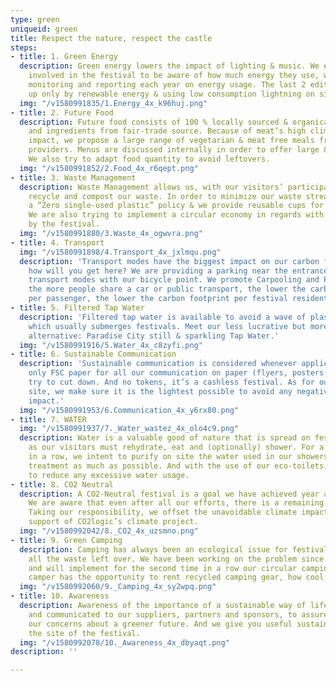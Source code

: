 ```yaml
---
type: green
uniqueid: green
title: Respect the nature, respect the castle
steps:
- title: 1. Green Energy
  description: Green energy lowers the impact of lighting & music. We encourage everyone
    involved in the festival to be aware of how much energy they use, while measuring,
    monitoring and reporting each year on energy usage. The last 2 editions were powered
    up only by renewable energy & using low consumption lightning on site.
  img: "/v1580991835/1.Energy_4x_k96huj.png"
- title: 2. Future Food
  description: Future food consists of 100 % locally sourced & organically grown food
    and ingredients from fair-trade source. Because of meat’s high climate & environmental
    impact, we propose a large range of vegetarian & meat free meals from our food
    providers. Menus are discussed internally in order to offer large & balanced alternatives.
    We also try to adapt food quantity to avoid leftovers.
  img: "/v1580991852/2.Food_4x_r6qept.png"
- title: 3. Waste Management
  description: Waste Management allows us, with our visitors’ participation, to sort,
    recycle and compost our waste. In order to minimize our waste stream, we have
    a “Zero single-used plastic” policy & we provide reusable cups for all drinks.
    We are also trying to implement a circular economy in regards with the waste generated
    by the festival.
  img: "/v1580991880/3.Waste_4x_ogwvra.png"
- title: 4. Transport
  img: "/v1580991898/4.Transport_4x_jxlmqu.png"
  description: 'Transport modes have the biggest impact on our carbon footprint. So
    how will you get here? We are providing a parking near the entrance for sustainable
    transport modes with our bicycle point. We promote Carpooling and Public transports:
    the more people share a car or public transport, the lower the carbon footprint
    per passenger, the lower the carbon footprint per festival resident.'
- title: 5. Filtered Tap Water
  description: 'Filtered tap water is available to avoid a wave of plastic water bottles
    which usually submerges festivals. Meet our less lucrative but more responsible
    alternative: Paradise City still & sparkling Tap Water.'
  img: "/v1580991916/5.Water_4x_c8zyfi.png"
- title: 6. Sustainable Communication
  description: 'Sustainable communication is considered whenever applicable: we use
    only FSC paper for all our communication on paper (flyers, posters …), which we
    try to cut down. And no tokens, it’s a cashless festival. As for our internet
    site, we make sure it is the lightest possible to avoid any negative environmental
    impact.'
  img: "/v1580991953/6.Communication_4x_y6rx80.png"
- title: 7. WATER
  img: "/v1580991937/7._Water_wastez_4x_olo4c9.png"
  description: Water is a valuable good of nature that is spread on festival ground
    as our visitors must rehydrate, eat and (optionally) shower. For a second year
    in a row, we intent to purify on site the water used in our showers, reducing
    treatment as much as possible. And with the use of our eco-toilets, we intent
    to reduce any excessive water usage.
- title: 8. CO2 Neutral
  description: A CO2-Neutral festival is a goal we have achieved year after year.
    We are aware that even after all our efforts, there is a remaining climate impact.
    Taking our responsibility, we offset the unavoidable climate impact through the
    support of CO2logic’s climate project.
  img: "/v1580992042/8._CO2_4x_uzsmno.png"
- title: 9. Green Camping
  description: Camping has always been an ecological issue for festivals, mainly regarding
    all the waste left over. We have been working on the problem since our first edition
    and will implement for the second time in a row our circular camping where each
    camper has the opportunity to rent recycled camping gear, how cool is that?
  img: "/v1580992060/9._Camping_4x_sy2wpq.png"
- title: 10. Awareness
  description: Awareness of the importance of a sustainable way of life is enhanced
    and communicated to our suppliers, partners and sponsors, to assure they share
    our concerns about a greener future. And we give you useful sustainable tips on
    the site of the festival.
  img: "/v1580992078/10._Awareness_4x_dbyaqt.png"
description: ''

---
```

